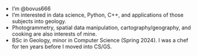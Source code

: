 - I’m @bovus666
- I’m interested in data science, Python, C++, and applications of those subjects into geology.
- Photogrammetry, spatial data manipulation, cartography/geography, and cooking are also interests of mine.
- BSc in Geology, minor in Computer Science (Spring 2024). I was a chef for ten years before I moved into CS/GS.

<!---
bovus666/bovus666 is a ✨ special ✨ repository because its `README.md` (this file) appears on your GitHub profile.
You can click the Preview link to take a look at your changes.
--->
